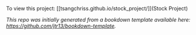 To view this project: [[tsangchriss.github.io/stock_project/]](Stock Project)



*This repo was initially generated from a bookdown template available here: https://github.com/jtr13/bookdown-template.*


